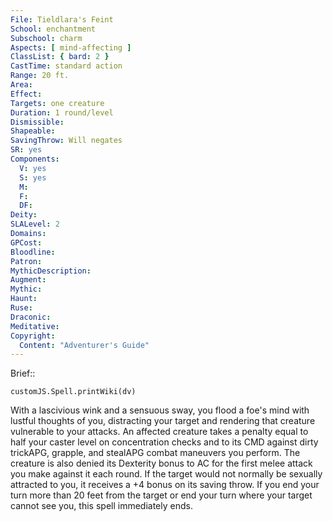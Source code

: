 ```yaml
---
File: Tieldlara's Feint
School: enchantment
Subschool: charm
Aspects: [ mind-affecting ]
ClassList: { bard: 2 }
CastTime: standard action
Range: 20 ft.
Area: 
Effect: 
Targets: one creature
Duration: 1 round/level
Dismissible: 
Shapeable: 
SavingThrow: Will negates
SR: yes
Components:
  V: yes
  S: yes
  M: 
  F: 
  DF: 
Deity: 
SLALevel: 2
Domains: 
GPCost: 
Bloodline: 
Patron: 
MythicDescription: 
Augment: 
Mythic: 
Haunt: 
Ruse: 
Draconic: 
Meditative: 
Copyright:
  Content: "Adventurer's Guide"
---
```

Brief:: 

```dataviewjs
customJS.Spell.printWiki(dv)
```

With a lascivious wink and a sensuous sway, you flood a foe's mind with lustful thoughts of you, distracting your target and rendering that creature vulnerable to your attacks. An affected creature takes a penalty equal to half your caster level on concentration checks and to its CMD against dirty trickAPG, grapple, and stealAPG combat maneuvers you perform. The creature is also denied its Dexterity bonus to AC for the first melee attack you make against it each round. If the target would not normally be sexually attracted to you, it receives a +4 bonus on its saving throw. If you end your turn more than 20 feet from the target or end your turn where your target cannot see you, this spell immediately ends.
